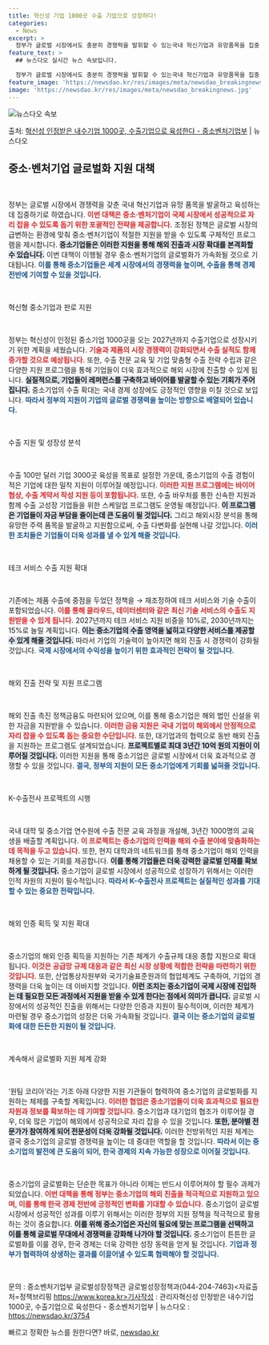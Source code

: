```yaml
---
title: 혁신성 기업 1000곳 수출 기업으로 성장하다!
categories:
  - News
excerpt: >
  정부가 글로벌 시장에서도 충분히 경쟁력을 발휘할 수 있는국내 혁신기업과 유망품목을 집중 발굴육성하는 한편,새…
feature_text: >
  ## 뉴스다오 실시간 뉴스 속보입니다.

  정부가 글로벌 시장에서도 충분히 경쟁력을 발휘할 수 있는국내 혁신기업과 유망품목을 집중 발굴육성하는 한편,새…
feature_image: 'https://newsdao.kr/res/images/meta/newsdao_breakingnews.jpg'
image: 'https://newsdao.kr/res/images/meta/newsdao_breakingnews.jpg'
---
```


![뉴스다오 속보](https://newsdao.kr/res/images/meta/newsdao_breakingnews.jpg)

<p>출처: <a href="https://newsdao.kr/3754" rel="dofollow">혁신성 인정받은 내수기업 1000곳, 수출기업으로 육성한다 - 중소벤처기업부</a> | 뉴스다오</p>

<h2 data-ke-size="size26">중소·벤처기업 글로벌화 지원 대책</h2>

<p data-ke-size="size16">&nbsp;</p>

정부는 글로벌 시장에서 경쟁력을 갖춘 국내 혁신기업과 유망 품목을 발굴하고 육성하는 데 집중하기로 하였습니다. <b><span style="color: #ee2323;">이번 대책은 중소·벤처기업이 국제 시장에서 성공적으로 자리 잡을 수 있도록 돕기 위한 포괄적인 전략을 제공합니다.</span></b> 조정된 정책은 글로벌 시장의 급변하는 환경에 맞춰 중소·벤처기업이 적절한 지원을 받을 수 있도록 구체적인 프로그램을 제시합니다. <b><span style="background-color: #21538527;">중소기업들은 이러한 지원을 통해 해외 진출과 시장 확대를 본격화할 수 있습니다.</span></b> 이번 대책이 이행될 경우 중소·벤처기업의 글로벌화가 가속화될 것으로 기대됩니다. <b><span style="color: #1a5490;">이를 통해 중소기업들은 세계 시장에서의 경쟁력을 높이며, 수출을 통해 경제 전반에 기여할 수 있을 것입니다.</span></b>

<p data-ke-size="size16">&nbsp;</p>

혁신형 중소기업과 판로 지원

<p data-ke-size="size16">&nbsp;</p>

정부는 혁신성이 인정된 중소기업 1000곳을 오는 2027년까지 수출기업으로 성장시키기 위한 계획을 세웠습니다. <b><span style="color: #ee2323;">기술과 제품의 시장 경쟁력이 강화되면서 수출 실적도 함께 증가할 것으로 예상됩니다.</span></b> 또한, 수출 전문 교육 및 기업 맞춤형 수출 전략 수립과 같은 다양한 지원 프로그램을 통해 기업들이 더욱 효과적으로 해외 시장에 진출할 수 있게 됩니다. <b><span style="background-color: #21538527;">실질적으로, 기업들이 레퍼런스를 구축하고 바이어를 발굴할 수 있는 기회가 주어집니다.</span></b> 중소기업의 수출 확대는 국내 경제 성장에도 긍정적인 영향을 미칠 것으로 보입니다. <b><span style="color: #1a5490;">따라서 정부의 지원이 기업의 글로벌 경쟁력을 높이는 방향으로 배열되어 있습니다.</span></b>

<p data-ke-size="size16">&nbsp;</p>

수출 지원 및 성장성 분석

<p data-ke-size="size16">&nbsp;</p>

수출 100만 달러 기업 3000곳 육성을 목표로 설정한 가운데, 중소기업의 수출 경험이 적은 기업에 대한 밀착 지원이 이루어질 예정입니다. <b><span style="color: #ee2323;">이러한 지원 프로그램에는 바이어 협상, 수출 계약서 작성 지원 등이 포함됩니다.</span></b> 또한, 수출 바우처를 통한 신속한 지원과 함께 수출 고성장 기업들을 위한 스케일업 프로그램도 운영될 예정입니다. <b><span style="background-color: #21538527;">이 프로그램은 기업들이 자금 부담을 줄이는데 큰 도움이 될 것입니다.</span></b> 그리고 해외시장 분석을 통해 유망한 주력 품목을 발굴하고 지원함으로써, 수출 다변화를 실현해 나갈 것입니다. <b><span style="color: #1a5490;">이러한 조치들은 기업들이 더욱 성과를 낼 수 있게 해줄 것입니다.</span></b>

<p data-ke-size="size16">&nbsp;</p>

테크 서비스 수출 지원 확대

<p data-ke-size="size16">&nbsp;</p>

기존에는 제품 수출에 중점을 두었던 정책을 → 재조정하여 테크 서비스와 기술 수출이 포함되었습니다. <b><span style="color: #ee2323;">이를 통해 클라우드, 데이터센터와 같은 최신 기술 서비스의 수출도 지원받을 수 있게 됩니다.</span></b> 2027년까지 테크 서비스 지원 비중을 10%로, 2030년까지는 15%로 늘릴 계획입니다. <b><span style="background-color: #21538527;">이는 중소기업의 수출 영역을 넓히고 다양한 서비스를 제공할 수 있게 해줄 것입니다.</span></b> 따라서 기업의 기술력이 높아지면 해외 진출 시 경쟁력이 강화될 것입니다. <b><span style="color: #1a5490;">국제 시장에서의 수익성을 높이기 위한 효과적인 전략이 될 것입니다.</span></b>

<p data-ke-size="size16">&nbsp;</p>

해외 진출 전략 및 지원 프로그램

<p data-ke-size="size16">&nbsp;</p>

해외 진출 촉진 정책금융도 마련되어 있으며, 이를 통해 중소기업은 해외 법인 신설을 위한 자금을 지원받을 수 있습니다. <b><span style="color: #ee2323;">이러한 금융 지원은 국내 기업이 해외에서 안정적으로 자리 잡을 수 있도록 돕는 중요한 수단입니다.</span></b> 또한, 대기업과의 협력으로 동반 해외 진출을 지원하는 프로그램도 설계되었습니다. <b><span style="background-color: #21538527;">프로젝트별로 최대 3년간 10억 원의 지원이 이루어질 것입니다.</span></b> 이러한 지원을 통해 중소기업은 글로벌 시장에서 더욱 효과적으로 경쟁할 수 있을 것입니다. <b><span style="color: #1a5490;">결국, 정부의 지원이 모든 중소기업에게 기회를 넓혀줄 것입니다.</span></b>

<p data-ke-size="size16">&nbsp;</p>

K-수출전사 프로젝트의 시행

<p data-ke-size="size16">&nbsp;</p>

국내 대학 및 중소기업 연수원에 수출 전문 교육 과정을 개설해, 3년간 1000명의 교육생을 배출할 계획입니다. <b><span style="color: #ee2323;">이 프로젝트는 중소기업의 인력을 해외 수출 분야에 맞춤화하는 데 목적을 두고 있습니다.</span></b> 또한, 현지 대학과의 네트워크를 통해 중소기업이 해외 인력을 채용할 수 있는 기회를 제공합니다. <b><span style="background-color: #21538527;">이를 통해 기업들은 더욱 강력한 글로벌 인재를 확보하게 될 것입니다.</span></b> 중소기업이 글로벌 시장에서 성공적으로 성장하기 위해서는 이러한 인적 자원의 지원이 필수적입니다. <b><span style="color: #1a5490;">따라서 K-수출전사 프로젝트는 실질적인 성과를 기대할 수 있는 중요한 전략입니다.</span></b>

<p data-ke-size="size16">&nbsp;</p>

해외 인증 획득 및 지원 확대

<p data-ke-size="size16">&nbsp;</p>

중소기업의 해외 인증 획득을 지원하는 기존 체계가 수출규제 대응 종합 지원으로 확대됩니다. <b><span style="color: #ee2323;">이것은 공급망 규제 대응과 같은 최신 시장 상황에 적합한 전략을 마련하기 위한 것입니다.</span></b> 또한, 산업통상자원부와 국가기술표준원과의 협업체계도 구축하여, 기업의 경쟁력을 더욱 높이는 데 이바지할 것입니다. <b><span style="background-color: #21538527;">이런 조치는 중소기업이 국제 시장에 진입하는 데 필요한 모든 과정에서 지원을 받을 수 있게 한다는 점에서 의미가 큽니다.</span></b> 글로벌 시장에서의 성공적인 진출을 위해서는 다양한 인증과 지원이 필수적이며, 이러한 체계가 마련될 경우 중소기업의 성장은 더욱 가속화될 것입니다. <b><span style="color: #1a5490;">결국 이는 중소기업의 글로벌화에 대한 든든한 지원이 될 것입니다.</span></b>

<p data-ke-size="size16">&nbsp;</p>

계속해서 글로벌화 지원 체계 강화

<p data-ke-size="size16">&nbsp;</p>

‘원팀 코리아’라는 기조 아래 다양한 지원 기관들이 협력하여 중소기업의 글로벌화를 지원하는 체제를 구축할 계획입니다. <b><span style="color: #ee2323;">이러한 협업은 중소기업들이 더욱 효과적으로 필요한 자원과 정보를 확보하는 데 기여할 것입니다.</span></b> 중소기업과 대기업의 협조가 이루어질 경우, 더욱 많은 기업이 해외에서 성공적으로 자리 잡을 수 있을 것입니다. <b><span style="background-color: #21538527;">또한, 분야별 전문가가 참여하게 되어 전문성이 더욱 강화될 것입니다.</span></b> 이러한 전방위적인 지원 체계는 결국 중소기업의 글로벌 경쟁력을 높이는 데 중대한 역할을 할 것입니다. <b><span style="color: #1a5490;">따라서 이는 중소기업의 발전에 큰 도움이 되어, 한국 경제의 지속 가능한 성장으로 이어질 것입니다.</span></b>

<p data-ke-size="size16">&nbsp;</p>

중소기업의 글로벌화는 단순한 목표가 아니라 이제는 반드시 이루어져야 할 필수 과제가 되었습니다. <b><span style="color: #ee2323;">이번 대책을 통해 정부는 중소기업의 해외 진출을 적극적으로 지원하고 있으며, 이를 통해 한국 경제 전반에 긍정적인 변화를 기대할 수 있습니다.</span></b> 중소기업이 글로벌 시장에서 성공적인 성과를 이루기 위해서는 이러한 정부의 지원 정책을 적극적으로 활용하는 것이 중요합니다. <b><span style="background-color: #21538527;">이를 위해 중소기업은 자신의 필요에 맞는 프로그램을 선택하고 이를 통해 글로벌 무대에서 경쟁력을 강화해 나가야 할 것입니다.</span></b> 중소기업이 튼튼한 글로벌화를 이룰 경우, 한국 경제는 더욱 강력한 성장 동력을 얻게 될 것입니다. <b><span style="color: #1a5490;">기업과 정부가 협력하여 상생하는 결과를 이끌어낼 수 있도록 협력해야 할 것입니다.</span></b>

<p data-ke-size="size16">&nbsp;</p>

문의 : 중소벤처기업부 글로벌성장정책관 글로벌성장정책과(044-204-7463)<자료출처=정책브리핑 https://www.korea.kr>기사작성 : 관리자혁신성 인정받은 내수기업 1000곳, 수출기업으로 육성한다 - 중소벤처기업부 | 뉴스다오  : https://newsdao.kr/3754 

빠르고 정확한 뉴스를 원한다면? 바로, <a href="https://newsdao.kr" rel="dofollow">newsdao.kr</a>


